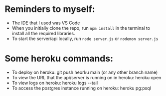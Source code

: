 # Reminders to myself: 
- The IDE that I used was VS Code
- When you initially clone the repo, run `npm install` in the terminal to install all the required libraries.
- To start the server/api locally, run `node server.js` or `nodemon server.js`

# Some heroku commands:
- To deploy on heroku: git push heorku main (or any other branch name)
- To view the URL that the api/server is running on in heroku: heroku open
- To view logs on heroku: heroku logs --tail
- To access the postgres instance running on heroku: heroku pg:psql